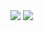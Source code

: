 <img src="https://cr-ss-service.azurewebsites.net/api/ScreenShot?widget=summary&username=J4C0B3Y&badges=3&layout=horizontal&show-avatar=true&branding=false&width=247&style=--header-bg-color:%23161c24;--border-radius:3px;--header-text-color:%23ffffff;--avatar-size:60px;--rank-font-size:0.55em;--badge-rank-font-size:0.65em;--badge-technology-font-size:0.80em;--badge-location-font-size:0.55em;--badge-rank-font-weight:500;--badge-technology-font-weight:550;--badge-icon-size:26px;--bg-color:%230d1117;--badge-bg-color:%232f3540;--badge-text-color:%23fff">

<img src="https://github-readme-stats.vercel.app/api?username=J4C0B3Y&show_icons=true&hide_border=true&title_color=c792ea&icon_color=89dcfe&count_private=true&bg_color=0d1117&text_color=d9d9d9">
